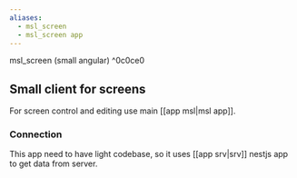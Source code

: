 ```yaml
---
aliases:
  - msl_screen
  - msl_screen app
---
```

msl_screen (small angular) ^0c0ce0
## Small client for screens

For screen control and editing use main [[app msl|msl app]].

### Connection
This app need to have light codebase, so it uses [[app srv|srv]] nestjs app to get data from server.